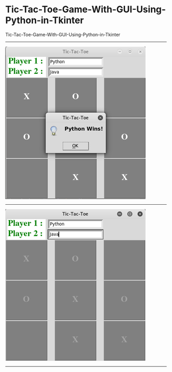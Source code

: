 # Tic-Tac-Toe-Game-With-GUI-Using-Python-in-Tkinter
Tic-Tac-Toe-Game-With-GUI-Using-Python-in-Tkinter
***
![Image 1](https://github.com/SandeepPayili/Tic-Tac-Toe-Game-With-GUI-Using-Python-in-Tkinter/blob/main/tkinter1.png)
***
![Image 2](https://github.com/SandeepPayili/Tic-Tac-Toe-Game-With-GUI-Using-Python-in-Tkinter/blob/main/tkinter2.png)
***

